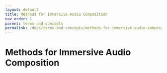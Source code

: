 ```yaml
---
layout: default
title: Methods for Immersive Audio Composition
nav_order: 1
parent: terms-and-concepts
permalink: /docs/terms-and-concepts/methods-for-immersive-audio-composition/
---
```


# Methods for Immersive Audio Composition


